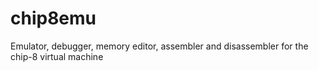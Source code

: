 # chip8emu

Emulator, debugger, memory editor, assembler and disassembler for the chip-8 virtual machine
